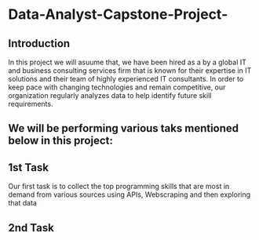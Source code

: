 # Data-Analyst-Capstone-Project-

## Introduction
In this project we will asuume that, we have been hired as a by a global IT and business consulting services firm that is known for their expertise in IT solutions and their team of highly experienced IT consultants. In order to keep pace with changing technologies and remain competitive, our organization regularly analyzes data to help identify future skill requirements. 

## We will be performing various taks mentioned below in this project:
## 1st Task 
Our first task is to collect the top programming skills that are most in demand from various sources using APIs, Webscraping and then exploring that data
## 2nd Task

